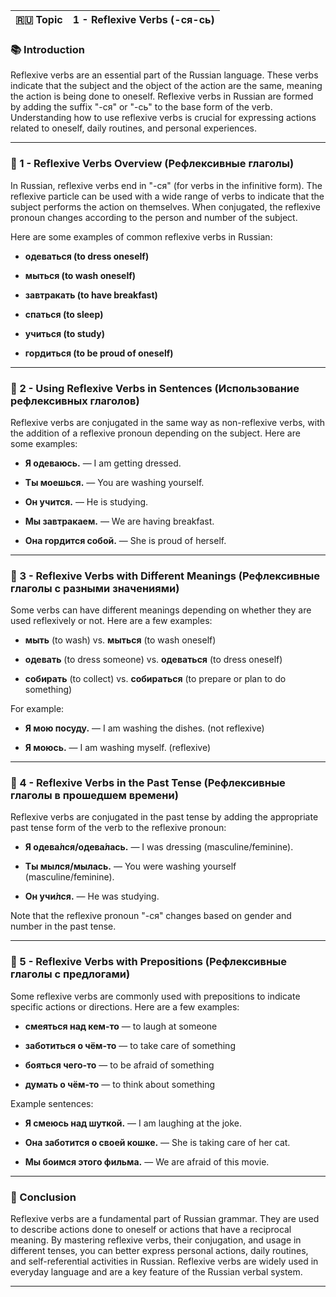 
|🇷🇺 Topic|1 - Reflexive Verbs (-ся-сь)|
|---|---|

### 📚 Introduction

Reflexive verbs are an essential part of the Russian language. These verbs indicate that the subject and the object of the action are the same, meaning the action is being done to oneself. Reflexive verbs in Russian are formed by adding the suffix "-ся" or "-сь" to the base form of the verb. Understanding how to use reflexive verbs is crucial for expressing actions related to oneself, daily routines, and personal experiences.

---

### 🔑 1 - Reflexive Verbs Overview (Рефлексивные глаголы)

In Russian, reflexive verbs end in "-ся" (for verbs in the infinitive form). The reflexive particle can be used with a wide range of verbs to indicate that the subject performs the action on themselves. When conjugated, the reflexive pronoun changes according to the person and number of the subject.

Here are some examples of common reflexive verbs in Russian:

- **одеваться (to dress oneself)**
    
- **мыться (to wash oneself)**
    
- **завтракать (to have breakfast)**
    
- **спаться (to sleep)**
    
- **учиться (to study)**
    
- **гордиться (to be proud of oneself)**
    

---

### 🧪 2 - Using Reflexive Verbs in Sentences (Использование рефлексивных глаголов)

Reflexive verbs are conjugated in the same way as non-reflexive verbs, with the addition of a reflexive pronoun depending on the subject. Here are some examples:

- **Я одеваюсь.** — I am getting dressed.
    
- **Ты моешься.** — You are washing yourself.
    
- **Он учится.** — He is studying.
    
- **Мы завтракаем.** — We are having breakfast.
    
- **Она гордится собой.** — She is proud of herself.
    

---

### 🧠 3 - Reflexive Verbs with Different Meanings (Рефлексивные глаголы с разными значениями)

Some verbs can have different meanings depending on whether they are used reflexively or not. Here are a few examples:

- **мыть** (to wash) vs. **мыться** (to wash oneself)
    
- **одевать** (to dress someone) vs. **одеваться** (to dress oneself)
    
- **собирать** (to collect) vs. **собираться** (to prepare or plan to do something)
    

For example:

- **Я мою посуду.** — I am washing the dishes. (not reflexive)
    
- **Я моюсь.** — I am washing myself. (reflexive)
    

---

### 🔗 4 - Reflexive Verbs in the Past Tense (Рефлексивные глаголы в прошедшем времени)

Reflexive verbs are conjugated in the past tense by adding the appropriate past tense form of the verb to the reflexive pronoun:

- **Я одева́лся/одева́лась.** — I was dressing (masculine/feminine).
    
- **Ты мылся/мылась.** — You were washing yourself (masculine/feminine).
    
- **Он учи́лся.** — He was studying.
    

Note that the reflexive pronoun "-ся" changes based on gender and number in the past tense.

---

### 🧪 5 - Reflexive Verbs with Prepositions (Рефлексивные глаголы с предлогами)

Some reflexive verbs are commonly used with prepositions to indicate specific actions or directions. Here are a few examples:

- **смеяться над кем-то** — to laugh at someone
    
- **заботиться о чём-то** — to take care of something
    
- **бояться чего-то** — to be afraid of something
    
- **думать о чём-то** — to think about something
    

Example sentences:

- **Я смеюсь над шуткой.** — I am laughing at the joke.
    
- **Она заботится о своей кошке.** — She is taking care of her cat.
    
- **Мы боимся этого фильма.** — We are afraid of this movie.
    

---

### 🎯 Conclusion

Reflexive verbs are a fundamental part of Russian grammar. They are used to describe actions done to oneself or actions that have a reciprocal meaning. By mastering reflexive verbs, their conjugation, and usage in different tenses, you can better express personal actions, daily routines, and self-referential activities in Russian. Reflexive verbs are widely used in everyday language and are a key feature of the Russian verbal system.

---
